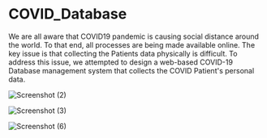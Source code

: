# COVID_Database

We are all aware that COVID19 pandemic is causing social distance around the world. To that end, all processes are being made available online.
The key issue is that collecting the Patients data physically is difficult. 
To address this issue, we attempted to design a web-based COVID-19 Database management system that collects the COVID Patient's personal data.

![Screenshot (2)](https://user-images.githubusercontent.com/56263069/166978406-aedffd96-5b5c-4eac-99a1-47ba146d7956.png)


![Screenshot (3)](https://user-images.githubusercontent.com/56263069/166978491-20ce3e5b-1be7-47aa-9944-2305b1fd7812.png)


![Screenshot (6)](https://user-images.githubusercontent.com/56263069/166978723-28feafb1-5c79-4148-bfe3-8b38afbc78be.png)
